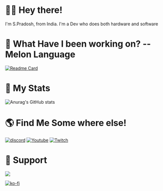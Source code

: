 # 🙋‍♂️ Hey there!
  I'm S.Pradosh, from India. I'm a Dev who does both hardware and software
  
# 🌱 What Have I been working on? -- Melon Language
  [![Readme Card](https://github-readme-stats.vercel.app/api/pin/?username=pradosh-arduino&repo=Melon-Language&?show_owner)](https://github.com/pradosh-arduino/Melon-Language)
  
# 🌟 My Stats
  ![Anurag's GitHub stats](https://github-readme-stats.vercel.app/api?username=pradosh-arduino&show_icons=true&theme=radical)
 
# 🌎 Find Me Some where else!
  [![discord](https://img.shields.io/badge/-Discord-blue?style=flat-square)](https://discord.gg/ChP4RMgcKG)
  [![Youtube](https://img.shields.io/badge/-Youtube-red?style=flat-square)](https://www.youtube.com/channel/UC--vE8xV5vTVl4UMSq-q5ZA)
  [![Twitch](https://img.shields.io/badge/-Twitch-purple?style=flat-square)](https://www.twitch.tv/itspradoshgame)
  
# 💖 Support
  <a href="https://www.buymeacoffee.com/pradoshArduino"><img src="https://img.buymeacoffee.com/button-api/?text=Buy me a coffee&emoji=&slug=pradoshArduino&button_colour=5F7FFF&font_colour=ffffff&font_family=Cookie&outline_colour=000000&coffee_colour=FFDD00" /></a>
  
  [![ko-fi](https://ko-fi.com/img/githubbutton_sm.svg)](https://ko-fi.com/U7U1BKS5N)
